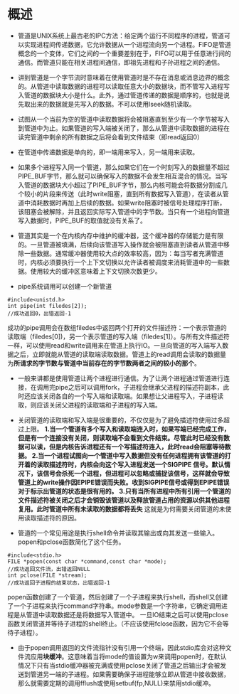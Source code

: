 # 概述
- 管道是UNIX系统上最古老的IPC方法：给定两个运行不同程序的进程，管道可以实现进程间传递数据，它允许数据从一个进程流向另一个进程。FIFO是管道概念的一个变体，它们之间的一个重要差别在于，FIFO可以用于任意进行间的通信。而管道只能在相关进程间通信，即祖先进程和子孙进程之间的通信。

- 讲到管道是一个字节流时意味着在使用管道时是不存在消息或消息边界的概念的。从管道中读取数据的进程可以读取任意大小的数据块，而不管写入进程写入管道的数据块大小是什么。此外，通过管道传递的数据是顺序的，也就是说先取出来的数据就是先写入的数据。不可以使用lseek随机读取。

- 试图从一个当前为空的管道中读取数据将会被阻塞直到至少有一个字节被写入到管道中为止。如果管道的写入端被关闭了，那么从管道中读取数据的进程在读完管道中剩余的所有数据之后将会看到文件结束（即read返回0）

- 在管道中传递数据是单向的，即一端用来写入，另一端用来读取。

- 如果多个进程写入同一个管道，那么如果它们在一个时刻写入的数据量不超过PIPE_BUF字节，那么就可以确保写入的数据不会发生相互混合的情况。当写入管道的数据块大小超过了PIPE_BUF字节，那么内核可能会将数据分割成几个较小的片段来传送（此时write阻塞，直到所有数据写入管道），在读者从管道中消耗数据时再加上后续的数据。如果write阻塞时被信号处理程序打断，该阻塞会被解除，并且返回实际写入管道中的字节数。当只有一个进程向管道写入数据时，PIPE_BUF的取值就没有关系了。

- 管道其实是一个在内核内存中维护的缓冲器，这个缓冲器的存储能力是有限的。一旦管道被填满，后续向该管道写入操作就会被阻塞直到读者从管道中移除一些数据。通常缓冲器使用较大点的效率较高，因为：每当写者充满管道时，内核必须要执行一个上下文切换以允许读者被调度来消耗管道中的一些数据。使用较大的缓冲区意味着上下文切换次数更少。

- pipe系统调用可以创建一个新管道
```
#include<unistd.h>
int pipe(int filedes[2]);
//成功返回0，出错返回-1
```
成功的pipe调用会在数组filedes中返回两个打开的文件描述符：一个表示管道的读取端（filedes[0])，另一个表示管道的写入端（filedes[1]）。与所有文件描述符一样，可以使用read和write调用来在管道上执行IO。一旦向管道的写入端写入数据之后，立即就能从管道的读取端读取数据。管道上的read调用会读取的数据量为**所请求的字节数与管道中当前存在的字节数两者之间的较小的那个**。

- 一般来讲都是使用管道让两个进程进行通信。为了让两个进程通过管道进行连接，在调用完pipe之后可以调用fork，子进程会继承父进程的描述符副本，此时还应该关闭各自的一个写入端和读取端。如果想让父进程写入，子进程读取，则应该关闭父进程的读取端和子进程的写入端。

- 关闭管道的读取端和写入端是很重要的，不仅仅是为了避免描述符使用过多超过上限。
**1.当一个管道有多个写入和读取端连入时，如果写端已经完成工作，但是有一个连接没有关闭，则读取端不会看到文件结束。尽管此时已经没有数据可以读，但是内核告诉进程还有一个写描述符连入，此时read会阻塞等待数据。
2.当一个进程试图向一个管道中写入数据但没有任何进程拥有该管道的打开着的读取描述符时，内核会向这个写入进程发送一个SIGPIPE
信号。默认情况下，该信号会杀死一个进程，但进程可以忽略或捕捉该信号，这样就会导致管道上的write操作因EPIPE错误而失败。收到SIGPIPE信号或得到EPIPE错误对于标示出管道的状态是很有用的。
3.只有当所有进程中所有引用一个管道的文件描述符被关闭之后才会销毁该管道以及释放管道占用的资源以供其他进程复用。此时管道中所有未读取的数据都将丢失**
这就是为何需要关闭管道的未使用读取描述符的原因。

- 管道的一个常见用途是执行shell命令并读取其输出或向其发送一些输入。popen和pclose函数简化了这个任务。
```
#include<stdio.h>
FILE *popen(const char *command,const char *mode);
//成功返回文件流，出错返回NULL
int pclose(FILE *stream);
//成功返回子进程的结束状态，出错返回-1
```
popen函数创建了一个管道，然后创建了一个子进程来执行shell，而shell又创建了一个子进程来执行command字符串。mode参数是一个字符串，它确定调用进程是从管道中读取数据还是将数据写入管道中。
一旦IO结束之后可以使用pclose函数关闭管道并等待子进程的shell终止。（不应该使用fclose函数，因为它不会等待子进程）。

- 由于popen调用返回的文件流指针没有引用一个终端，因此stdio库会对这种文件流应用**块缓冲**。这意味着当将mode的值设置为w来调用popen时，在默认情况下只有当stdio缓冲器被充满或使用pclose关闭了管道之后输出才会被发送到管道另一端的子进程。如果需要确保子进程能够立即从管道中接收数据，那么就需要定期的调用fflush或使用setbuf(fp,NULL)来禁用stdio缓冲。